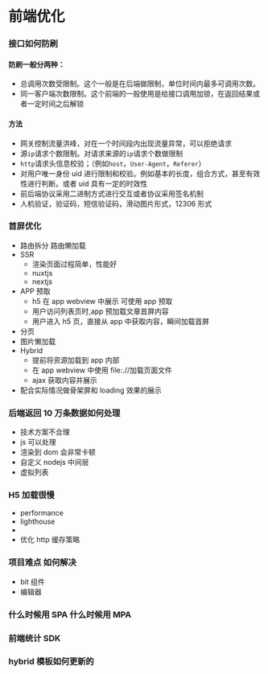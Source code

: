 # 前端优化

### 接口如何防刷

#### 防刷一般分两种：

- 总调用次数受限制。这个一般是在后端做限制，单位时间内最多可调用次数。
- 同一客户端次数限制。这个前端的一般使用是给接口调用加锁，在返回结果或者一定时间之后解锁

#### 方法

- 网关控制流量洪峰，对在一个时间段内出现流量异常，可以拒绝请求
- 源`ip`请求个数限制。对请求来源的`ip`请求个数做限制
- `http`请求头信息校验；（例如`host`，`User-Agent`，`Referer`）
- 对用户唯一身份 uid 进行限制和校验。例如基本的长度，组合方式，甚至有效性进行判断。或者 uid 具有一定的时效性
- 前后端协议采用二进制方式进行交互或者协议采用签名机制
- 人机验证，验证码，短信验证码，滑动图片形式，12306 形式

### 首屏优化

- 路由拆分 路由懒加载
- SSR
  - 渲染页面过程简单，性能好
  - nuxtjs
  - nextjs
- APP 预取
  - h5 在 app webview 中展示 可使用 app 预取
  - 用户访问列表页时,app 预加载文章首屏内容
  - 用户进入 h5 页，直接从 app 中获取内容，瞬间加载首屏
- 分页
- 图片懒加载
- Hybrid
  - 提前将资源加载到 app 内部
  - 在 app webview 中使用 file:.//加载页面文件
  - ajax 获取内容并展示
- 配合实际情况做骨架屏和 loading 效果的展示

### 后端返回 10 万条数据如何处理

- 技术方案不合理
- js 可以处理
- 渲染到 dom 会非常卡顿
- 自定义 nodejs 中间层
- 虚拟列表

### H5 加载很慢

- performance
- lighthouse
-
- 优化 http 缓存策略

### 项目难点 如何解决

- bit 组件
- 编辑器

### 什么时候用 SPA 什么时候用 MPA

### 前端统计 SDK

### hybrid 模板如何更新的
